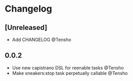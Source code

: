 # Changelog

## [Unreleased]

- Add CHANGELOG @Tensho

## 0.0.2

- Use new capistrano DSL for reenable tasks @Tensho
- Make sneakers:stop task perpetually callable @Tensho
